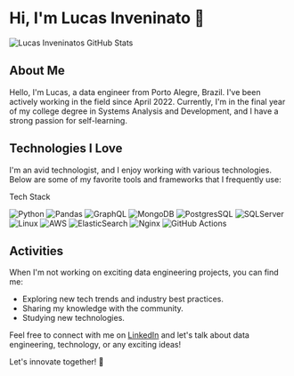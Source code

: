 # Hi, I'm Lucas Inveninato 👋


![Lucas Inveninato`s` GitHub Stats](https://github-readme-stats.vercel.app/api?username=lucasinveninato&show_icons=true&theme=radical)

## About Me

Hello, I'm Lucas, a data engineer from Porto Alegre, Brazil. I've been actively working in the field since April 2022. Currently, I'm in the final year of my college degree in Systems Analysis and Development, and I have a strong passion for self-learning.

## Technologies I Love

I'm an avid technologist, and I enjoy working with various technologies. Below are some of my favorite tools and frameworks that I frequently use:

Tech Stack

![Python](https://img.shields.io/badge/Python-3776AB?style=for-the-badge&logo=python&logoColor=white)
![Pandas](https://img.shields.io/badge/Pandas-000000?style=for-the-badge&logo=pandas&logoColor=white)
![GraphQL](https://img.shields.io/badge/-GraphQL-E10098?style=for-the-badge&logo=graphql&logoColor=white)
![MongoDB](https://img.shields.io/badge/MongoDB-4EA94B?style=for-the-badge&logo=mongodb&logoColor=white)
![PostgresSQL](	https://img.shields.io/badge/PostgreSQL-316192?style=for-the-badge&logo=postgresql&logoColor=white)
![SQLServer](https://img.shields.io/badge/Microsoft%20SQL%20Server-CC2927?style=for-the-badge&logo=microsoft%20sql%20server&logoColor=white)
![Linux](https://img.shields.io/badge/Linux-FCC624?style=for-the-badge&logo=linux&logoColor=black)
![AWS](https://img.shields.io/badge/AWS-%23FF9900.svg?style=for-the-badge&logo=amazon-aws&logoColor=white)
![ElasticSearch](https://img.shields.io/badge/-ElasticSearch-005571?style=for-the-badge&logo=elasticsearch)
![Nginx](https://img.shields.io/badge/nginx-%23009639.svg?style=for-the-badge&logo=nginx&logoColor=white)
![GitHub Actions](https://img.shields.io/badge/github%20actions-%232671E5.svg?style=for-the-badge&logo=githubactions&logoColor=white)


## Activities

When I'm not working on exciting data engineering projects, you can find me:

- Exploring new tech trends and industry best practices.
- Sharing my knowledge with the community.
- Studying new technologies.


Feel free to connect with me on [LinkedIn](https://www.linkedin.com/in/lucas-peruzzo-inveninato-87168016a) and let's talk about data engineering, technology, or any exciting ideas!

Let's innovate together! 🚀

